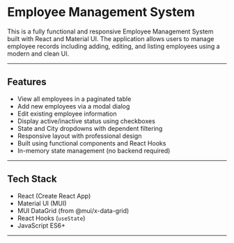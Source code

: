 # Employee Management System

This is a fully functional and responsive Employee Management System built with React and Material UI. The application allows users to manage employee records including adding, editing, and listing employees using a modern and clean UI.

---

## Features

- View all employees in a paginated table
- Add new employees via a modal dialog
- Edit existing employee information
- Display active/inactive status using checkboxes
- State and City dropdowns with dependent filtering
- Responsive layout with professional design
- Built using functional components and React Hooks
- In-memory state management (no backend required)

---

## Tech Stack

- React (Create React App)
- Material UI (MUI)
- MUI DataGrid (from @mui/x-data-grid)
- React Hooks (`useState`)
- JavaScript ES6+

---

